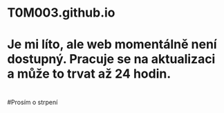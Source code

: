 # T0M003.github.io
#
# Je mi líto, ale web momentálně není dostupný. Pracuje se na aktualizaci a může to trvat až 24 hodin.
#
#Prosím o strpení

